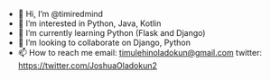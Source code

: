 - 👋 Hi, I’m @timiredmind
- 👀 I’m interested in Python, Java, Kotlin
- 🌱 I’m currently learning Python (Flask and Django)
- 💞️ I’m looking to collaborate on Django, Python
- 📫 How to reach me 
email: timulehinoladokun@gmail.com
twitter: https://twitter.com/JoshuaOladokun2

<!---
timiredmind/timiredmind is a ✨ special ✨ repository because its `README.md` (this file) appears on your GitHub profile.
You can click the Preview link to take a look at your changes.
--->
